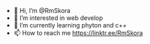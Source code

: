 - 👋 Hi, I’m @RmSkora
- 👀 I’m interested in web develop
- 🌱 I’m currently learning phyton and c++
- 📫 How to reach me https://linktr.ee/RmSkora

<!---
RmSkora/RmSkora is a ✨ special ✨ repository because its `README.md` (this file) appears on your GitHub profile.
You can click the Preview link to take a look at your changes.
--->
